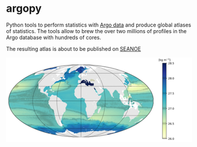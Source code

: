 # argopy
Python tools to perform statistics with [Argo data](http://www.argo.ucsd.edu/) and produce global atlases of statistics. The tools allow to brew the over two millions of profiles in the Argo database with hundreds of cores. 

The resulting atlas is about to be published on [SEANOE](https://www.seanoe.org)

![ScreenShot](/images/compensated_density_1000m.png)
